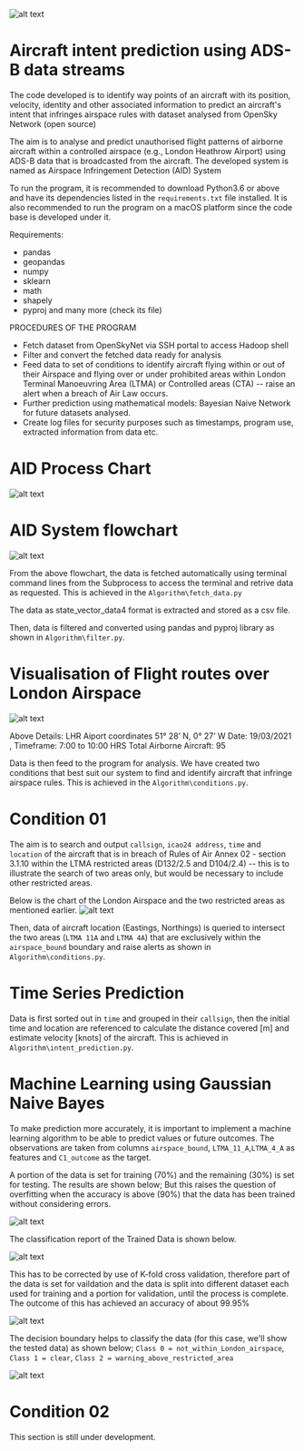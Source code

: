 ![alt text](https://aspenavionics.com/images/uploads/products/asdb_icon_homepage_03.png)
# Aircraft intent prediction using ADS-B data streams
The code developed is to identify way points of an aircraft with its position, velocity, identity and other associated information to predict an aircraft's intent that infringes airspace rules with dataset analysed from OpenSky Network (open source)

The aim is to analyse and predict unauthorised flight patterns of airborne aircraft within a controlled airspace (e.g., London Heathrow Airport) using ADS-B data that is broadcasted from the aircraft. The developed system is named as Airspace Infringement Detection (AID) System

To run the program, it is recommended to download Python3.6 or above and have its dependencies listed in the ```requirements.txt``` file installed. It is also recommended to run the program on a macOS platform since the code base is developed under it.

Requirements:

- pandas
- geopandas
- numpy
- sklearn
- math
- shapely
- pyproj
   and many more (check its file)


PROCEDURES OF THE PROGRAM

-	Fetch dataset from OpenSkyNet via SSH portal to access Hadoop shell
- Filter and convert the fetched data ready for analysis
-	Feed data to set of conditions to identify aircraft flying within or out of their Airspace and flying over or under prohibited areas within London Terminal Manoeuvring Area (LTMA) or Controlled areas (CTA) -- raise an alert when a breach of Air Law occurs.
-	Further prediction using mathematical models: Bayesian Naive Network for future datasets analysed.
- Create log files for security purposes such as timestamps, program use, extracted information from data etc.


# AID Process Chart
![alt text](https://github.com/Falcon9XTech/Aircraft-intent-prediction-ADS-B-data-streams/blob/main/Misc/AID_ProcessChart.png#gh-dark-mode-only)

# AID System flowchart
![alt text](https://github.com/Falcon9XTech/Aircraft-intent-prediction-ADS-B-data-streams/blob/main/Misc/AID_Flowchart.png#gh-dark-mode-only)

From the above flowchart, the data is fetched automatically using terminal command lines from the Subprocess to access the terminal and retrive data as requested. This is achieved in the ```Algorithm\fetch_data.py```

The data as state_vector_data4 format is extracted and stored as a csv file.

Then, data is filtered and converted using pandas and pyproj library as shown in ```Algorithm\filter.py```.

# Visualisation of Flight routes over London Airspace
![alt text](https://github.com/Falcon9XTech/Aircraft-intent-prediction-ADS-B-data-streams/blob/main/Misc/airways_transparent.png#gh-dark-mode-only)

Above Details: LHR Aiport coordinates 51° 28’ N, 0° 27’ W
Date: 19/03/2021 , Timeframe: 7:00 to 10:00 HRS
Total Airborne Aircraft: 95 

Data is then feed to the program for analysis. We have created two conditions that best suit our system to find and identify aircraft that infringe airspace rules. This is achieved in the ```Algorithm\conditions.py```.

# Condition 01

The aim is to search and output ```callsign```, ```icao24 address```, ```time``` and ```location``` of the aircraft that is in breach of Rules of Air Annex 02 - section 3.1.10 within the LTMA restricted areas (D132/2.5 and D104/2.4) -- this is to illustrate the search of two areas only, but would be necessary to include other restricted areas.

Below is the chart of the London Airspace and the two restricted areas as mentioned earlier.
![alt text](https://github.com/Falcon9XTech/Aircraft-intent-prediction-ADS-B-data-streams/blob/main/Misc/Southern-England_standard_Airspace.png#gh-dark-mode-only)

Then, data of aircraft location (Eastings, Northings) is queried to intersect the two areas (```LTMA 11A``` and ```LTMA 4A```) that are exclusively within the ``airspace_bound`` boundary and raise alerts as shown in ```Algorithm\conditions.py```.

# Time Series Prediction

Data is first sorted out in ```time``` and grouped in their ```callsign```, then the initial time and location are referenced to calculate the distance covered [m] and estimate velocity [knots] of the aircraft. This is achieved in ```Algorithm\intent_prediction.py```.

# Machine Learning using Gaussian Naive Bayes

To make prediction more accurately, it is important to implement a machine learning algorithm to be able to predict values or future outcomes. The observations are taken from columns ```airspace_bound```, ```LTMA_11_A```,```LTMA_4_A``` as features and ```C1_outcome``` as the target.

A portion of the data is set for training (70%) and the remaining (30%) is set for testing. The results are shown below; But this raises the question of overfitting when the accuracy is above (90%) that the data has been trained without considering errors.

![alt text](https://github.com/Falcon9XTech/Aircraft-intent-prediction-ADS-B-data-streams/blob/main/Misc/C1_Outcome.png#gh-dark-mode-only)

The classification report of the Trained Data is shown below.

![alt text](https://github.com/Falcon9XTech/Aircraft-intent-prediction-ADS-B-data-streams/blob/main/Misc/classification_report.png#gh-dark-mode-only)

This has to be corrected by use of K-fold cross validation, therefore part of the data is set for vaildation and the data is split into different dataset each used for training and a portion for validation, until the process is complete. The outcome of this has achieved an accuracy of about 99.95%

![alt text](https://github.com/Falcon9XTech/Aircraft-intent-prediction-ADS-B-data-streams/blob/main/Misc/K-fold_cross_validation.png#gh-dark-mode-only)

The decision boundary helps to classify the data (for this case, we'll show the tested data) as shown below; ```Class 0 = not_within_London_airspace```, ```Class 1 = clear```, ```Class 2 = warning_above_restricted_area```

![alt text](https://github.com/Falcon9XTech/Aircraft-intent-prediction-ADS-B-data-streams/blob/main/Misc/decision_boundary.png#gh-dark-mode-only)


# Condition 02

This section is still under development.





